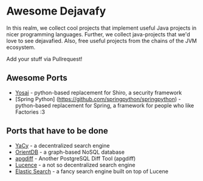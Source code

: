 Awesome Dejavafy
====

In this realm, we collect cool projects that implement useful Java projects in nicer programming languages.
Further, we collect java-projects that we'd love to see dejavafied.
Also, free useful projects from the chains of the JVM ecosystem.

Add your stuff via Pullrequest!

Awesome Ports
-----

  * [Yosai](https://github.com/YosaiProject/yosai) - python-based replacement for Shiro, a security framework
  * [Spring Python] (https://github.com/springpython/springpython) - python-based replacement for Spring, a framework for people who like Factories :3

Ports that have to be done
-----

  * [YaCy](https://github.com/yacy/yacy_search_server) - a decentralized search engine
  * [OrientDB](https://github.com/orientechnologies/orientdb) - a graph-based NoSQL database
  * [apgdiff](https://apgdiff.com) - Another PostgreSQL Diff Tool (apgdiff)
  * [Lucence](https://lucene.apache.org) - a not so decentralized search engine
  * [Elastic Search](https://www.elastic.co/products/elasticsearch) - a fancy search engine built on top of Lucene
